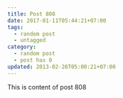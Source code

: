 ```yaml
---
title: Post 808
date: 2017-01-11T05:44:21+07:00
tags:
  - random post
  - untagged
category:
  - random post
  - post has 0
updated: 2013-02-26T05:00:21+07:00
---
```

This is content of post 808